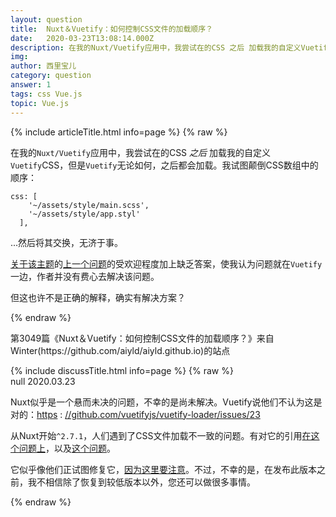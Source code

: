 ```yaml
---
layout: question
title:  Nuxt＆Vuetify：如何控制CSS文件的加载顺序？
date:   2020-03-23T13:08:14.000Z
description: 在我的Nuxt/Vuetify应用中，我尝试在的CSS 之后 加载我的自定义VuetifyCSS，但是Vuetify无论如何，之后都会加载。我试图颠倒CS...
img: 
author: 西里宝儿
category: question
answer: 1
tags: css Vue.js
topic: Vue.js
---
```

<div class="article-root">
  <div class="article">
    {% include articleTitle.html info=page %}
    {% raw %}
    <div class="article-content"><p><font style="vertical-align: inherit;"><font style="vertical-align: inherit;">在我的</font></font><code>Nuxt/Vuetify</code><font style="vertical-align: inherit;"><font style="vertical-align: inherit;">应用中，我尝试在的CSS </font></font><em><font style="vertical-align: inherit;"><font style="vertical-align: inherit;">之后</font></font></em> <font style="vertical-align: inherit;"><font style="vertical-align: inherit;">加载我的自定义</font></font><code>Vuetify</code><font style="vertical-align: inherit;"><font style="vertical-align: inherit;">CSS，但是</font></font><code>Vuetify</code><font style="vertical-align: inherit;"><font style="vertical-align: inherit;">无论如何，之后都会加载。</font><font style="vertical-align: inherit;">我试图颠倒CSS数组中的顺序：</font></font></p>

<pre><code>css: [<font></font>
    '~/assets/style/main.scss',<font></font>
    '~/assets/style/app.styl'<font></font>
  ],<font></font>
</code></pre>

<p><font style="vertical-align: inherit;"><font style="vertical-align: inherit;">...然后将其交换，无济于事。 </font></font></p>

<p><font style="vertical-align: inherit;"></font><a href="https://stackoverflow.com/questions/53087096/vuetify-css-comes-after-my-own-css-with-nuxt-2-0"><font style="vertical-align: inherit;"><font style="vertical-align: inherit;">关于该主题</font></font></a><font style="vertical-align: inherit;"><font style="vertical-align: inherit;">的</font><a href="https://stackoverflow.com/questions/53087096/vuetify-css-comes-after-my-own-css-with-nuxt-2-0"><font style="vertical-align: inherit;">上一个问题</font></a><font style="vertical-align: inherit;">的受欢迎程度</font><font style="vertical-align: inherit;">加上缺乏答案，使我认为问题就在</font></font><code>Vuetify</code><font style="vertical-align: inherit;"><font style="vertical-align: inherit;">一边，作者并没有费心去解决该问题。</font></font></p>

<p><font style="vertical-align: inherit;"><font style="vertical-align: inherit;">但这也许不是正确的解释，确实有解决方案？</font></font></p></div>
    {% endraw %}
  </div>
  <p class="winter_mark">第3049篇《Nuxt＆Vuetify：如何控制CSS文件的加载顺序？》来自Winter(https://github.com/aiyld/aiyld.github.io)的站点</p>
  <div class="discuss-wrapper">
    {% include discussTitle.html info=page %}
    {% raw %}
    <div class="discuss-list">
    <div class="discuss-item">
        <div class="discuss-parent">
          <div class="discuss-meta">
            <span class="discuss-user">null</span>
            <span class="discuss-time">2020.03.23</span>
          </div>
          <div class="discuss-comment"><p><font style="vertical-align: inherit;"><font style="vertical-align: inherit;">Nuxt似乎是一个悬而未决的问题，不幸的是尚未解决。</font><font style="vertical-align: inherit;">Vuetify说他们不认为这是对的：</font><a href="https://github.com/vuetifyjs/vuetify-loader/issues/23" rel="nofollow noreferrer"><font style="vertical-align: inherit;">https</font></a><font style="vertical-align: inherit;"> :
 </font></font><a href="https://github.com/vuetifyjs/vuetify-loader/issues/23" rel="nofollow noreferrer"><font style="vertical-align: inherit;"><font style="vertical-align: inherit;">//github.com/vuetifyjs/vuetify-loader/issues/23</font></font></a></p>

<p><font style="vertical-align: inherit;"><font style="vertical-align: inherit;">从Nuxt开始</font></font><code>^2.7.1</code><font style="vertical-align: inherit;"><font style="vertical-align: inherit;">，人们遇到了CSS文件加载不一致的问题。</font><font style="vertical-align: inherit;">有对它的引用</font></font><a href="https://github.com/nuxt/nuxt.js/issues/4204" rel="nofollow noreferrer"><font style="vertical-align: inherit;"><font style="vertical-align: inherit;">在这个问题上</font></font></a><font style="vertical-align: inherit;"><font style="vertical-align: inherit;">，以及</font></font><a href="https://github.com/nuxt/nuxt.js/issues/4219" rel="nofollow noreferrer"><font style="vertical-align: inherit;"><font style="vertical-align: inherit;">这个问题</font></font></a><font style="vertical-align: inherit;"><font style="vertical-align: inherit;">。</font></font></p>

<p><font style="vertical-align: inherit;"><font style="vertical-align: inherit;">它似乎像他们正试图修复它，</font></font><a href="https://github.com/nuxt/nuxt.js/pull/5825" rel="nofollow noreferrer"><font style="vertical-align: inherit;"><font style="vertical-align: inherit;">因为这里要注意</font></font></a><font style="vertical-align: inherit;"><font style="vertical-align: inherit;">。</font><font style="vertical-align: inherit;">不过，不幸的是，在发布此版本之前，我不相信除了恢复到较低版本以外，您还可以做很多事情。</font></font></p></div>
        </div></div>
    </div>
    {% endraw %}
  </div>
<div>
